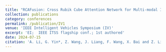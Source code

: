 ```yaml
---
title: "RCAFusion: Cross Rubik Cube Attention Network for Multi-modal Image Fusion of Intelligent Vehicles"
collection: publications
category: conferences
permalink: /publication/IV1
venue: 'IEEE Intelligent Vehicles Symposium (IV)'
excerpt: 'EI;  IEEE ITSS flagship conf.; 1st authored'
date: 2024-07-15
citation: 'A. Li, G. Yin*, Z. Wang, J. Liang, F. Wang, X. Bai and Z. Liu, "RCAFusion: Cross Rubik Cube Attention Network for Multi-modal Image Fusion of Intelligent ehicles," IEEE Intelligent Vehicles Symposium (IV), Jeju Island, Korea, 2024, doi: 10.1109/IV55156.2024.10588756. '
---
```

